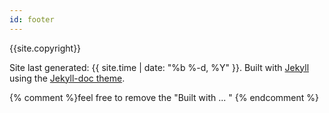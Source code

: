 ```yaml
---
id: footer
---
```


{{site.copyright}} 

Site last generated: {{ site.time | date: "%b %-d, %Y"  }}.
Built with <a href="http://jekyllrb.com/">Jekyll</a> using the <a href="http://tomjohnson1492.github.io/jekyll-doc/">Jekyll-doc theme</a>.

{% comment %}feel free to remove the "Built with ... " {% endcomment %}
